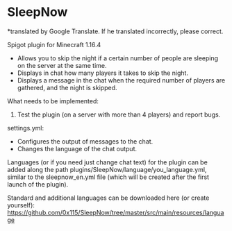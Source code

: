 # SleepNow
*translated by Google Translate. If he translated incorrectly, please correct.

Spigot plugin for Minecraft 1.16.4 
- Allows you to skip the night if a certain number of people are sleeping on the server at the same time.
- Displays in chat how many players it takes to skip the night.
- Displays a message in the chat when the required number of players are gathered, and the night is skipped.

What needs to be implemented:
1. Test the plugin (on a server with more than 4 players) and report bugs.

settings.yml:
- Configures the output of messages to the chat.
- Changes the language of the chat output.

Languages (or if you need just change chat text) for the plugin can be added along the path plugins/SleepNow/language/you_language.yml, similar to the sleepnow_en.yml file (which will be created after the first launch of the plugin).

Standard and additional languages can be downloaded here (or create yourself):
https://github.com/0x115/SleepNow/tree/master/src/main/resources/language
